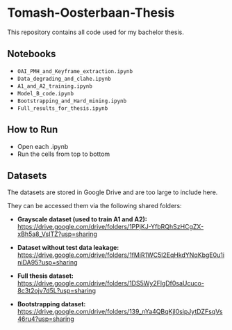 # Tomash-Oosterbaan-Thesis
This repository contains all code used for my bachelor thesis.

## Notebooks

- `OAI_PMH_and_Keyframe_extraction.ipynb`
- `Data_degrading_and_clahe.ipynb`
- `A1_and_A2_training.ipynb`
- `Model_B_code.ipynb`
- `Bootstrapping_and_Hard_mining.ipynb`
- `Full_results_for_thesis.ipynb`

## How to Run

- Open each .ipynb
- Run the cells from top to bottom

## Datasets
The datasets are stored in Google Drive and are too large to include here.

They can be accessed them via the following shared folders:

- **Grayscale dataset (used to train A1 and A2):**  
  https://drive.google.com/drive/folders/1PPjKJ-YfbRQhSzHCgZX-xBh5a8_VsITZ?usp=sharing

- **Dataset without test data leakage:**  
  https://drive.google.com/drive/folders/1fMiR1WC5l2EqHkdYNqKbgE0u1iniDA95?usp=sharing

- **Full thesis dataset:**  
  https://drive.google.com/drive/folders/1DS5Wy2FlgDf0saUcuco-8c3t2ojv7d5L?usp=sharing

- **Bootstrapping dataset:**  
  https://drive.google.com/drive/folders/139_nYa4QBqKjl0sipJytDZFsqVs46ru4?usp=sharing
